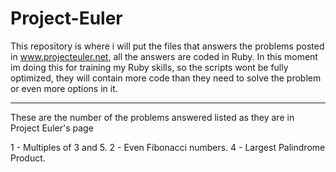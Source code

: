 # Project-Euler
This repository is where i will put the files that answers the problems posted in www.projecteuler.net, all the answers are coded in Ruby.
In this moment im doing this for training my Ruby skills, so the scripts wont be
fully optimized, they will contain more code than they need to solve the problem
or even more options in it.

----------------------------------------------------------------------------------

These are the number of the problems answered listed as they are in Project Euler's
page

1 - Multiples of 3 and 5.	2 - Even Fibonacci numbers.	4 - Largest Palindrome
Product.



